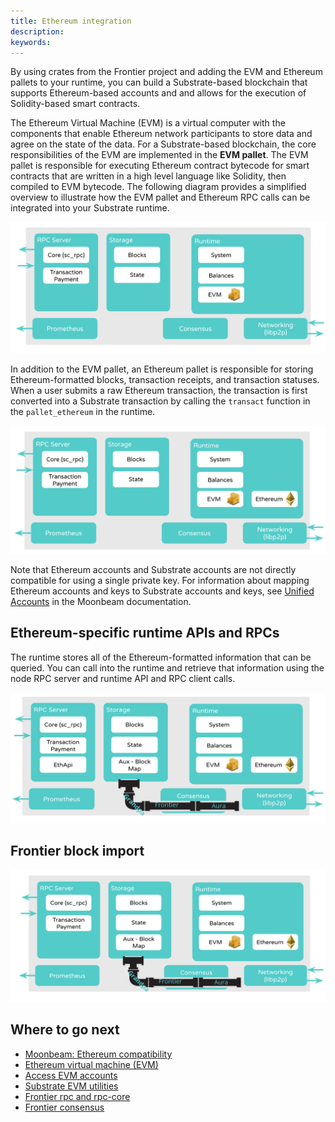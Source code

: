 ```yaml
---
title: Ethereum integration
description:
keywords:
---
```


By using crates from the Frontier project and adding the EVM and Ethereum pallets to your runtime, you can build a Substrate-based blockchain that supports Ethereum-based accounts and and allows for the execution of Solidity-based smart contracts.

The Ethereum Virtual Machine (EVM) is a virtual computer with the components that enable Ethereum network participants to store data and agree on the state of the data.
For a Substrate-based blockchain, the core responsibilities of the EVM are implemented in the
**EVM pallet**.
The EVM pallet is responsible for executing Ethereum contract bytecode for smart contracts that are written in a high level language like Solidity, then compiled to EVM bytecode.
The following diagram provides a simplified overview to illustrate how the EVM pallet and Ethereum RPC calls can be integrated into your Substrate runtime.

![Ethereum-compatible runtime architecture](/media/images/docs/tutorials/evm-ethereum/pallet-evm.png)

In addition to the EVM pallet, an Ethereum pallet is responsible for storing Ethereum-formatted blocks, transaction receipts, and transaction statuses.
When a user submits a raw Ethereum transaction, the transaction is first converted into a Substrate transaction by calling the `transact` function in the `pallet_ethereum` in the runtime.

![Ethereum pallet](/media/images/docs/tutorials/evm-ethereum/pallet-ethereum.png)

Note that Ethereum accounts and Substrate accounts are not directly compatible for using a single private key.
For information about mapping Ethereum accounts and keys to Substrate accounts and keys, see [Unified Accounts](https://docs.moonbeam.network/learn/unified-accounts/#substrate-evm-compatible-blockchain) in the Moonbeam documentation.

## Ethereum-specific runtime APIs and RPCs

The runtime stores all of the Ethereum-formatted information that can be queried.
You can call into the runtime and retrieve that information using the node RPC server and runtime API and RPC client calls.

![Remote procedure calls to access Ethereum-formatted information](/media/images/docs/tutorials/evm-ethereum/rpc.png)

## Frontier block import

![Block import process](/media/images/docs/tutorials/evm-ethereum/block-import.png)

## Where to go next

- [Moonbeam: Ethereum compatibility](https://docs.moonbeam.network/learn/features/eth-compatibility/)
- [Ethereum virtual machine (EVM)](https://ethereum.org/en/developers/docs/evm/)
- [Access EVM accounts](./access-evm-accounts.md)
- [Substrate EVM utilities](https://github.com/paritytech/frontier/blob/master/template/utils/README.md#substrate-evm-utilities)
- [Frontier rpc and rpc-core](https://github.com/paritytech/frontier/tree/master/client/)
- [Frontier consensus](https://github.com/paritytech/frontier/tree/master/primitives/consensus)
